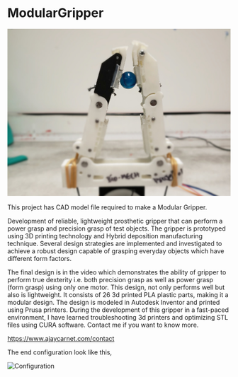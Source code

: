# ModularGripper

![ModularGripper](display.jpg)

This project has CAD model file required to make a Modular Gripper. 

Development of reliable, lightweight prosthetic gripper that can perform a power grasp and precision grasp of test objects. The gripper is prototyped using 3D printing technology and Hybrid deposition manufacturing technique. Several design strategies are implemented and investigated to achieve a robust design capable of grasping everyday objects which have different form factors.
 
The final design is in the video which demonstrates the ability of gripper to perform true dexterity i.e. both precision grasp as well as power grasp (form grasp) using only one motor. This design, not only performs well but also is lightweight. It consists of 26 3d printed PLA plastic parts, making it a modular design. The design is modeled in Autodesk Inventor and printed using Prusa printers. During the development of this gripper in a fast-paced environment, I have learned troubleshooting 3d printers and optimizing STL files using CURA software. Contact me if you want to know more.  

https://www.ajaycarnet.com/contact


The end configuration look like this, 

![Configuration](configuration2.jpg)
